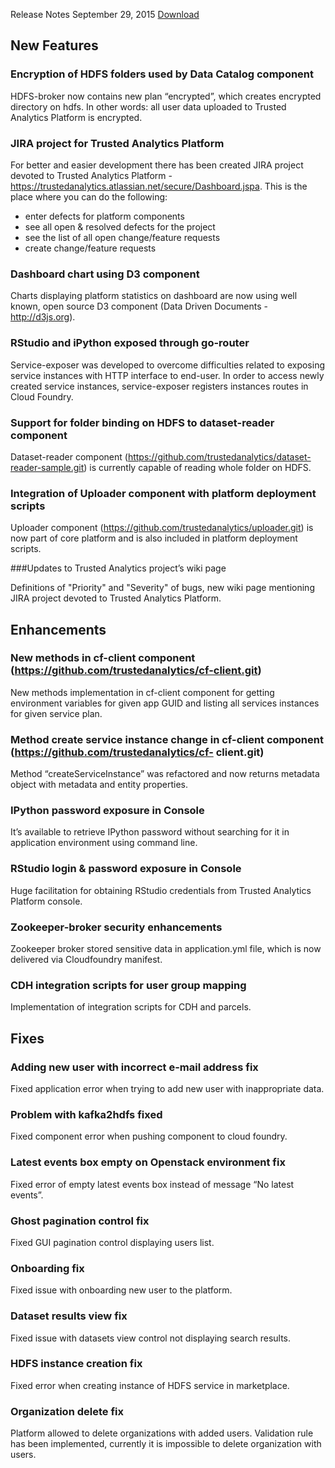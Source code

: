 Release Notes September 29, 2015
[Download](releaseNotes/release_notes_september_2015.pdf)

## New Features

### Encryption of HDFS folders used by Data Catalog component

HDFS-broker now contains new plan “encrypted”, which creates encrypted directory on hdfs. In other words: all user data uploaded to Trusted Analytics Platform is encrypted.

### JIRA project for Trusted Analytics Platform

For better and easier development there has been created JIRA project devoted to Trusted Analytics Platform - https://trustedanalytics.atlassian.net/secure/Dashboard.jspa. This is the place where you can do the following:

* enter defects for platform components
* see all open & resolved defects for the project
* see the list of all open change/feature requests
* create change/feature requests

### Dashboard chart using D3 component

Charts displaying platform statistics on dashboard are now using well known, open source D3 component (Data Driven Documents - http://d3js.org).

### RStudio and iPython exposed through go-router
Service-exposer was developed to overcome difficulties related to exposing service instances with HTTP interface to end-user. In order to access newly created service instances, service-exposer registers instances routes in Cloud Foundry.

### Support for folder binding on HDFS to dataset-reader component

Dataset-reader component (https://github.com/trustedanalytics/dataset-reader-sample.git) is currently capable of reading whole folder on HDFS.

### Integration of Uploader component with platform deployment scripts

Uploader component (https://github.com/trustedanalytics/uploader.git) is now part of core platform and is also included in platform deployment scripts.

###Updates to Trusted Analytics project’s wiki page

Definitions of "Priority" and "Severity" of bugs, new wiki page mentioning JIRA project devoted to Trusted Analytics Platform.

## Enhancements

### New methods in cf-client component (https://github.com/trustedanalytics/cf-client.git)

New methods implementation in cf-client component for getting environment variables for given app GUID and listing all services instances for given service plan.

### Method create service instance change in cf-client component (https://github.com/trustedanalytics/cf- client.git)

Method “createServiceInstance” was refactored and now returns metadata object with metadata and entity properties.

### IPython password exposure in Console

It’s available to retrieve IPython password without searching for it in application environment using command line.

### RStudio login & password exposure in Console

Huge facilitation for obtaining RStudio credentials from Trusted Analytics Platform console.

### Zookeeper-broker security enhancements

Zookeeper broker stored sensitive data in application.yml file, which is now delivered via Cloudfoundry manifest.

### CDH integration scripts for user group mapping

Implementation of integration scripts for CDH and parcels.


## Fixes

### Adding new user with incorrect e-mail address fix

Fixed application error when trying to add new user with inappropriate data.

### Problem with kafka2hdfs fixed

Fixed component error when pushing component to cloud foundry.

### Latest events box empty on Openstack environment fix

Fixed error of empty latest events box instead of message “No latest events”.

### Ghost pagination control fix

Fixed GUI pagination control displaying users list.

### Onboarding fix

Fixed issue with onboarding new user to the platform.

### Dataset results view fix

Fixed issue with datasets view control not displaying search results.

### HDFS instance creation fix

Fixed error when creating instance of HDFS service in marketplace.

### Organization delete fix

Platform allowed to delete organizations with added users. Validation rule has been implemented, currently it is impossible to delete organization with users.
